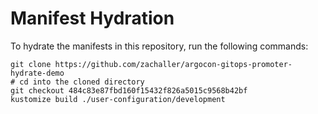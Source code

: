 # Manifest Hydration

To hydrate the manifests in this repository, run the following commands:

```shell
git clone https://github.com/zachaller/argocon-gitops-promoter-hydrate-demo
# cd into the cloned directory
git checkout 484c83e87fbd160f15432f826a5015c9568b42bf
kustomize build ./user-configuration/development
```
